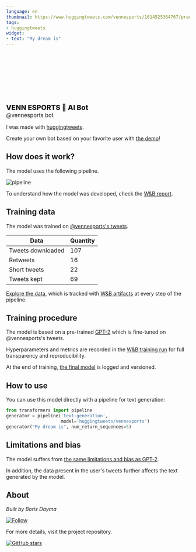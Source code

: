 ```yaml
---
language: en
thumbnail: https://www.huggingtweets.com/vennesports/1614525364767/predictions.png
tags:
- huggingtweets
widget:
- text: "My dream is"
---
```


<div>
<div style="width: 132px; height:132px; border-radius: 50%; background-size: cover; background-image: url('https://pbs.twimg.com/profile_images/1348717540055285761/b64uTQVw_400x400.jpg')">
</div>
<div style="margin-top: 8px; font-size: 19px; font-weight: 800">VENN ESPORTS 🤖 AI Bot </div>
<div style="font-size: 15px">@vennesports bot</div>
</div>

I was made with [huggingtweets](https://github.com/borisdayma/huggingtweets).

Create your own bot based on your favorite user with [the demo](https://colab.research.google.com/github/borisdayma/huggingtweets/blob/master/huggingtweets-demo.ipynb)!

## How does it work?

The model uses the following pipeline.

![pipeline](https://github.com/borisdayma/huggingtweets/blob/master/img/pipeline.png?raw=true)

To understand how the model was developed, check the [W&B report](https://app.wandb.ai/wandb/huggingtweets/reports/HuggingTweets-Train-a-model-to-generate-tweets--VmlldzoxMTY5MjI).

## Training data

The model was trained on [@vennesports's tweets](https://twitter.com/vennesports).

| Data | Quantity |
| --- | --- |
| Tweets downloaded | 107 |
| Retweets | 16 |
| Short tweets | 22 |
| Tweets kept | 69 |

[Explore the data](https://wandb.ai/wandb/huggingtweets/runs/2wx6lrcs/artifacts), which is tracked with [W&B artifacts](https://docs.wandb.com/artifacts) at every step of the pipeline.

## Training procedure

The model is based on a pre-trained [GPT-2](https://huggingface.co/gpt2) which is fine-tuned on @vennesports's tweets.

Hyperparameters and metrics are recorded in the [W&B training run](https://wandb.ai/wandb/huggingtweets/runs/1fch18xq) for full transparency and reproducibility.

At the end of training, [the final model](https://wandb.ai/wandb/huggingtweets/runs/1fch18xq/artifacts) is logged and versioned.

## How to use

You can use this model directly with a pipeline for text generation:

```python
from transformers import pipeline
generator = pipeline('text-generation',
                     model='huggingtweets/vennesports')
generator("My dream is", num_return_sequences=5)
```

## Limitations and bias

The model suffers from [the same limitations and bias as GPT-2](https://huggingface.co/gpt2#limitations-and-bias).

In addition, the data present in the user's tweets further affects the text generated by the model.

## About

*Built by Boris Dayma*

[![Follow](https://img.shields.io/twitter/follow/borisdayma?style=social)](https://twitter.com/intent/follow?screen_name=borisdayma)

For more details, visit the project repository.

[![GitHub stars](https://img.shields.io/github/stars/borisdayma/huggingtweets?style=social)](https://github.com/borisdayma/huggingtweets)
